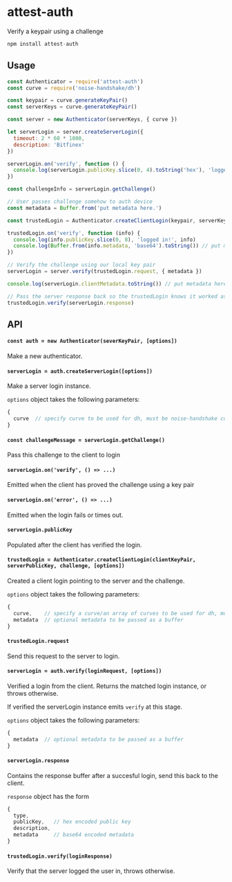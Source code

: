 # attest-auth

Verify a keypair using a challenge

```js
npm install attest-auth
```

## Usage

```js
const Authenticator = require('attest-auth')
const curve = require('noise-handshake/dh')

const keypair = curve.generateKeyPair()
const serverKeys = curve.generateKeyPair()

const server = new Authenticator(serverKeys, { curve })

let serverLogin = server.createServerLogin({
  timeout: 2 * 60 * 1000,
  description: 'Bitfinex'
})

serverLogin.on('verify', function () {
  console.log(serverLogin.publicKey.slice(0, 4).toString('hex'), 'logged in!')
})

const challengeInfo = serverLogin.getChallenge()

// User passes challenge somehow to auth device
const metadata = Buffer.from('put metadata here.')

const trustedLogin = Authenticator.createClientLogin(keypair, serverKeys.pub, challengeInfo, { curve, metadata })

trustedLogin.on('verify', function (info) {
  console.log(info.publicKey.slice(0, 8), 'logged in!', info)
  console.log(Buffer.from(info.metadata, 'base64').toString()) // put metadata here.
})

// Verify the challenge using our local key pair
serverLogin = server.verify(trustedLogin.request, { metadata })

console.log(serverLogin.clientMetadata.toString()) // put metadata here.

// Pass the server response back so the trustedLogin knows it worked as well
trustedLogin.verify(serverLogin.response)
```

## API

#### `const auth = new Authenticator(severKeyPair, [options])`

Make a new authenticator.

#### `serverLogin = auth.createServerLogin([options])`

Make a server login instance.

`options` object takes the following parameters:
```js
{
  curve  // specify curve to be used for dh, must be noise-handshake compliant
}
```

#### `const challengeMessage = serverLogin.getChallenge()`

Pass this challenge to the client to login

#### `serverLogin.on('verify', () => ...)`

Emitted when the client has proved the challenge using a key pair

#### `serverLogin.on('error', () => ...)`

Emitted when the login fails or times out.

#### `serverLogin.publicKey`

Populated after the client has verified the login.

#### `trustedLogin = Authenticator.createClientLogin(clientKeyPair, serverPublicKey, challenge, [options])`

Created a client login pointing to the server and the challenge.

`options` object takes the following parameters:
```js
{
  curve,    // specify a curve/an array of curves to be used for dh, must be noise-handshake compliant
  metadata  // optional metadata to be passed as a buffer
}
```

#### `trustedLogin.request`

Send this request to the server to login.

#### `serverLogin = auth.verify(loginRequest, [options])`

Verified a login from the client. Returns the matched login instance, or throws otherwise.

If verified the serverLogin instance emits `verify` at this stage.

`options` object takes the following parameters:
```js
{
  metadata  // optional metadata to be passed as a buffer
}
```

#### `serverLogin.response`

Contains the response buffer after a succesful login, send this back to the client.

`response` object has the form
```js
{
  type,
  publicKey,   // hex encoded public key
  description,
  metadata     // base64 encoded metadata
}
```

#### `trustedLogin.verify(loginResponse)`

Verify that the server logged the user in, throws otherwise.
